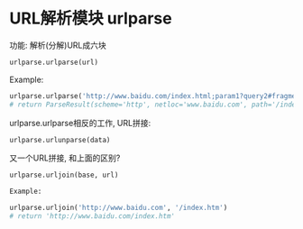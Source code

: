 # URL解析模块 urlparse

功能: 解析(分解)URL成六块
```Python
urlparse.urlparse(url)
```

Example:
```Python
urlparse.urlparse('http://www.baidu.com/index.html;param1?query2#fragment3')
# return ParseResult(scheme='http', netloc='www.baidu.com', path='/index.html', params='param1', query='query2', fragment='fragment3')
```

urlparse.urlparse相反的工作, URL拼接:
```Python
urlparse.urlunparse(data)
```

又一个URL拼接, 和上面的区别?
```Python
urlparse.urljoin(base, url)

Example:

urlparse.urljoin('http://www.baidu.com', '/index.htm')
# return 'http://www.baidu.com/index.htm'
```

